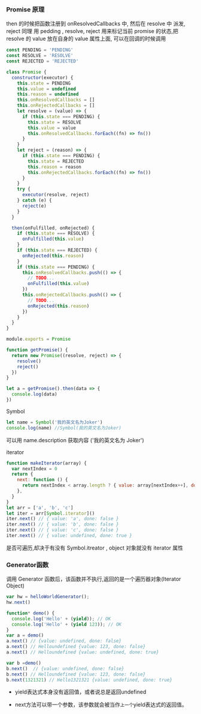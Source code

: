 ### Promise 原理

then 的时候把函数注册到 onResolvedCallbacks 中, 然后在 resolve 中 派发, reject 同理
用 pedding , resolve, reject 用来标记当前 promise 的状态,把 resolve 的 value 放在自身的 value 属性上面, 可以在回调的时候调用

```js
const PENDING = 'PENDING'
const RESOLVE = 'RESOLVE'
const REJECTED = 'REJECTED'

class Promise {
  constructor(executor) {
    this.state = PENDING
    this.value = undefined
    this.reason = undefined
    this.onResolvedCallbacks = []
    this.onRejectedCallbacks = []
    let resolve = (value) => {
      if (this.state === PENDING) {
        this.state = RESOLVE
        this.value = value
        this.onResolvedCallbacks.forEach((fn) => fn())
      }
    }
    let reject = (reason) => {
      if (this.state === PENDING) {
        this.state = REJECTED
        this.reason = reason
        this.onRejectedCallbacks.forEach((fn) => fn())
      }
    }
    try {
      executor(resolve, reject)
    } catch (e) {
      reject(e)
    }
  }

  then(onFulfilled, onRejected) {
    if (this.state === RESOLVE) {
      onFulfilled(this.value)
    }
    if (this.state === REJECTED) {
      onRejected(this.reason)
    }
    if (this.state === PENDING) {
      this.onResolvedCallbacks.push(() => {
        // TODO...
        onFulfilled(this.value)
      })
      this.onRejectedCallbacks.push(() => {
        // TODO...
        onRejected(this.reason)
      })
    }
  }
}

module.exports = Promise

function getPromise() {
  return new Promise((resolve, reject) => {
    resolve()
    reject()
  })
}

let a = getPromise().then(data => {
  console.log(data)
})
```

Symbol

```js
let name = Symbol('我的英文名为Joker')
console.log(name) //Symbol(我的英文名为Joker)
```

可以用 name.description 获取内容 ('我的英文名为 Joker')

iterator

```js
function makeIterator(array) {
  var nextIndex = 0
  return {
    next: function () {
      return nextIndex < array.length ? { value: array[nextIndex++], done: false } : { value: undefined, done: true }
    },
  }
}
let arr = ['a', 'b', 'c']
let iter = arr[Symbol.iterator]()
iter.next() // { value: 'a', done: false }
iter.next() // { value: 'b', done: false }
iter.next() // { value: 'c', done: false }
iter.next() // { value: undefined, done: true }
```

是否可遍历,却决于有没有 Symbol.itreator , object 对象就没有 iterator 属性


### Generator函数

调用 Generator 函数后，该函数并不执行,返回的是一个遍历器对象(Iterator Object)

```js
var hw = helloWorldGenerator();
hw.next()

function* demo() {
  console.log('Hello' + (yield)); // OK
  console.log('Hello' + (yield 123)); // OK
}
var a = demo()
a.next() // {value: undefined, done: false}
a.next() // Helloundefined {value: 123, done: false}
a.next() // Helloundefined {value: undefined, done: true}

var b =demo()
b.next()  // {value: undefined, done: false}
b.next() // Helloundefined {value: 123, done: false}
b.next(1321321) // Hello1321321 {value: undefined, done: true}
```

+ yield表达式本身没有返回值，或者说总是返回undefined

+ next方法可以带一个参数，该参数就会被当作`上一个`yield表达式的返回值。